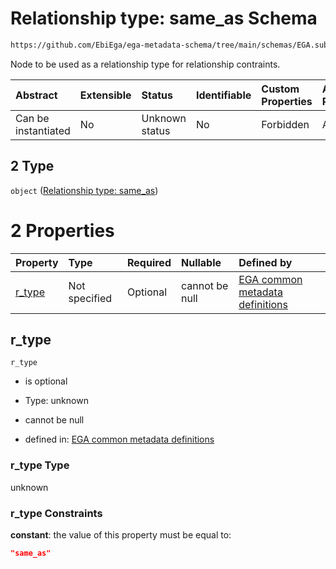 # Relationship type: same\_as Schema

```txt
https://github.com/EbiEga/ega-metadata-schema/tree/main/schemas/EGA.submission.json#/properties/submission_relationships/items/allOf/1/anyOf/1/allOf/0/anyOf/2
```

Node to be used as a relationship type for relationship contraints.

| Abstract            | Extensible | Status         | Identifiable | Custom Properties | Additional Properties | Access Restrictions | Defined In                                                                           |
| :------------------ | :--------- | :------------- | :----------- | :---------------- | :-------------------- | :------------------ | :----------------------------------------------------------------------------------- |
| Can be instantiated | No         | Unknown status | No           | Forbidden         | Allowed               | none                | [EGA.submission.json\*](../../../schemas/EGA.submission.json "open original schema") |

## 2 Type

`object` ([Relationship type: same\_as](ega-12-definitions-relationship-type-same_as.md))

# 2 Properties

| Property           | Type          | Required | Nullable       | Defined by                                                                                                                                                                                                                                       |
| :----------------- | :------------ | :------- | :------------- | :----------------------------------------------------------------------------------------------------------------------------------------------------------------------------------------------------------------------------------------------- |
| [r\_type](#r_type) | Not specified | Optional | cannot be null | [EGA common metadata definitions](ega-12-definitions-relationship-type-same_as-properties-r_type.md "https://github.com/EbiEga/ega-metadata-schema/tree/main/schemas/EGA.common-definitions.json#/definitions/r-type-same_as/properties/r_type") |

## r\_type



`r_type`

*   is optional

*   Type: unknown

*   cannot be null

*   defined in: [EGA common metadata definitions](ega-12-definitions-relationship-type-same_as-properties-r_type.md "https://github.com/EbiEga/ega-metadata-schema/tree/main/schemas/EGA.common-definitions.json#/definitions/r-type-same_as/properties/r_type")

### r\_type Type

unknown

### r\_type Constraints

**constant**: the value of this property must be equal to:

```json
"same_as"
```
